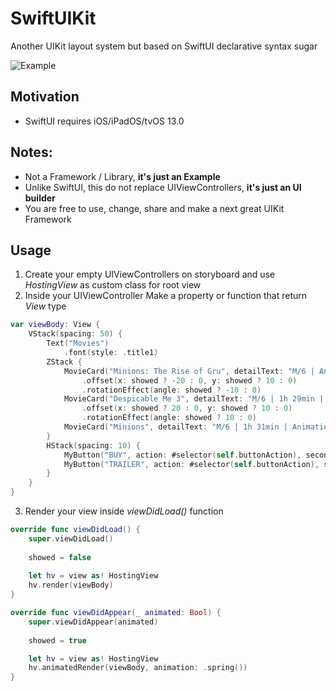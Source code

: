 # SwiftUIKit
Another UIKit layout system but based on SwiftUI declarative syntax sugar

![Example](link-to-image)

## Motivation
- SwiftUI requires iOS/iPadOS/tvOS 13.0

## Notes:
- Not a Framework / Library, **it's just an Example**
- Unlike SwiftUI, this do not replace UIViewControllers, **it's just an UI builder**
- You are free to use, change, share and make a next great UIKit Framework

## Usage

1. Create your empty UIViewControllers on storyboard and use *HostingView* as custom class for root view
2. Inside your UIViewController Make a property or function that return *View* type

```swift
var viewBody: View {
    VStack(spacing: 50) {
        Text("Movies")
            .font(style: .title1)
        ZStack {
            MovieCard("Minions: The Rise of Gru", detailText: "M/6 | Animation", image: "minions-2")
                .offset(x: showed ? -20 : 0, y: showed ? 10 : 0)
                .rotationEffect(angle: showed ? -10 : 0)
            MovieCard("Despicable Me 3", detailText: "M/6 | 1h 29min | Animation", image: "minions-3")
                .offset(x: showed ? 20 : 0, y: showed ? 10 : 0)
                .rotationEffect(angle: showed ? 10 : 0)
            MovieCard("Minions", detailText: "M/6 | 1h 31min | Animation", image: "minions-1")
        }
        HStack(spacing: 10) {
            MyButton("BUY", action: #selector(self.buttonAction), secondary: false)
            MyButton("TRAILER", action: #selector(self.buttonAction), secondary: true)
        }
    }
}
```

3. Render your view inside *viewDidLoad()* function

```swift
override func viewDidLoad() {
    super.viewDidLoad()
    
    showed = false
    
    let hv = view as! HostingView
    hv.render(viewBody)
}

override func viewDidAppear(_ animated: Bool) {
    super.viewDidAppear(animated)
    
    showed = true

    let hv = view as! HostingView
    hv.animatedRender(viewBody, animation: .spring())
}
```
